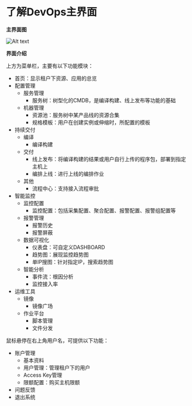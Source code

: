 # 了解DevOps主界面

**主界面图**
 
![Alt text](https://github.com/jdcloudcom/cn/blob/DevOps/image/DevOps/Operation3.png)

**界面介绍**

上方为菜单栏，主要有以下功能模块：
- 首页：显示租户下资源、应用的总览
- 配置管理
  - 服务管理
    - 服务树：树型化的CMDB，是编译构建、线上发布等功能的基础
  - 机器管理
    - 资源池：服务树中某产品线的资源合集
    - 规格模板：用户在创建实例或伸缩时，所配置的模板
- 持续交付
  - 编译
    - 编译构建
  - 交付
    - 线上发布：将编译构建的结果或用户自行上传的程序包，部署到指定主机上
    - 编排上线：进行上线的编排作业
  - 其他
    - 流程中心：支持接入流程审批
- 智能监控
  - 监控配置
    - 监控配置：包括采集配置、聚合配置、报警配置、报警组配置等
  - 报警管理
    - 报警历史
    - 报警屏蔽
  - 数据可视化
    - 仪表盘：可自定义DASHBOARD
    - 趋势图：展现监控趋势图
    - 单IP搜图：针对指定IP，搜索趋势图
  - 智能分析
    - 事件流：根因分析
    - 监控接入率
- 运维工具
  - 镜像
    - 镜像广场
  - 作业平台
    - 脚本管理
    - 文件分发

鼠标悬停在右上角用户名，可提供以下功能：
- 账户管理
  - 基本资料
  - 用户管理：管理租户下的用户
  - Access Key管理
  - 限额配置：购买主机限额
- 问题反馈
- 退出系统
